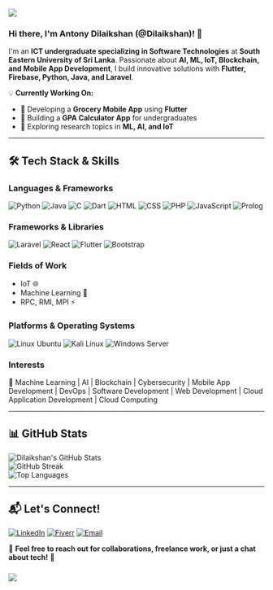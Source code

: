 ### <div align="center">
  <img src="https://capsule-render.vercel.app/api?type=waving&color=0:43cea2,33:185a9d,66:ff6b6b,100:ff8e53&height=200&section=header&text=Hello%20There!%20&fontSize=40&fontAlign=50&fontAlignY=35&desc=Welcome%20to%20my%20GitHub%20Profile!&descAlign=50&descAlignY=55&animation=fadeIn">
</div>


### Hi there, I'm **Antony Dilaikshan (@Dilaikshan)**! 👋

I'm an **ICT undergraduate specializing in Software Technologies** at **South Eastern University of Sri Lanka**. Passionate about **AI, ML, IoT, Blockchain, and Mobile App Development**, I build innovative solutions with **Flutter, Firebase, Python, Java, and Laravel**.

💡 **Currently Working On:**
- 🚀 Developing a **Grocery Mobile App** using **Flutter**
- 📱 Building a **GPA Calculator App** for undergraduates
- 🤖 Exploring research topics in **ML, AI, and IoT**

---

## 🛠️ Tech Stack & Skills

### **Languages & Frameworks**
![Python](https://img.shields.io/badge/-Python-3776AB?style=flat-square&logo=python&logoColor=white)
![Java](https://img.shields.io/badge/-Java-007396?style=flat-square&logo=java&logoColor=white)
![C](https://img.shields.io/badge/-C-A8B9CC?style=flat-square&logo=c&logoColor=white)
![Dart](https://img.shields.io/badge/-Dart-0175C2?style=flat-square&logo=dart&logoColor=white)
![HTML](https://img.shields.io/badge/-HTML5-E34F26?style=flat-square&logo=html5&logoColor=white)
![CSS](https://img.shields.io/badge/-CSS3-1572B6?style=flat-square&logo=css3&logoColor=white)
![PHP](https://img.shields.io/badge/-PHP-777BB4?style=flat-square&logo=php&logoColor=white)
![JavaScript](https://img.shields.io/badge/-JavaScript-F7DF1E?style=flat-square&logo=javascript&logoColor=black)
![Prolog](https://img.shields.io/badge/-Prolog-8D4F82?style=flat-square&logo=prolog&logoColor=white)

### **Frameworks & Libraries**
![Laravel](https://img.shields.io/badge/-Laravel-FF2D20?style=flat-square&logo=laravel&logoColor=white)
![React](https://img.shields.io/badge/-React-61DAFB?style=flat-square&logo=react&logoColor=black)
![Flutter](https://img.shields.io/badge/-Flutter-02569B?style=flat-square&logo=flutter&logoColor=white)
![Bootstrap](https://img.shields.io/badge/-Bootstrap_5-7952B3?style=flat-square&logo=bootstrap&logoColor=white)

### **Fields of Work**
- IoT 🌐
- Machine Learning 🤖
- RPC, RMI, MPI ⚡

### **Platforms & Operating Systems**
![Linux Ubuntu](https://img.shields.io/badge/-Ubuntu-E95420?style=flat-square&logo=ubuntu&logoColor=white)
![Kali Linux](https://img.shields.io/badge/-Kali%20Linux-557C94?style=flat-square&logo=kalilinux&logoColor=white)
![Windows Server](https://img.shields.io/badge/-Windows%20Server-0078D6?style=flat-square&logo=windows&logoColor=white)

### **Interests**
🚀 Machine Learning | AI | Blockchain | Cybersecurity | Mobile App Development | DevOps | Software Development | Web Development | Cloud Application Development | Cloud Computing

---

## 📊 GitHub Stats

![Dilaikshan's GitHub Stats](https://github-readme-stats.vercel.app/api?username=Dilaikshan&show_icons=true&theme=radical)</br>
![GitHub Streak](https://github-readme-streak-stats.herokuapp.com/?username=Dilaikshan&theme=radical&hide_border=false)</br>
![Top Languages](https://github-readme-stats.vercel.app/api/top-langs/?username=Dilaikshan&layout=compact&theme=radical)


---

## 📬 Let's Connect!
[![LinkedIn](https://img.shields.io/badge/-LinkedIn-0077B5?style=flat-square&logo=linkedin&logoColor=white)](www.linkedin.com/in/dilaikshan-mja)
[![Fiverr](https://img.shields.io/badge/-Fiverr-1DBF73?style=flat-square&logo=fiverr&logoColor=white)](https://www.fiverr.com/s/DBERDPy)
[![Email](https://img.shields.io/badge/-Email-D14836?style=flat-square&logo=gmail&logoColor=white)](mailto:dilaikshan1445@gmail.com)

💬 **Feel free to reach out for collaborations, freelance work, or just a chat about tech!** 🚀

### <div align="center">
  <img src="https://capsule-render.vercel.app/api?type=waving&color=0:43cea2,33:185a9d,66:ff6b6b,100:ff8e53&height=150&section=footer&animation=fadeIn">
</div>
